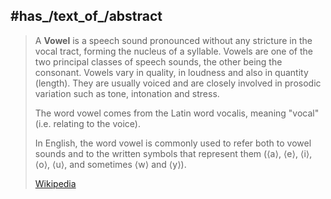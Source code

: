 ﻿---
has_id_wikidata: Q36244
subclass_of: '[[_Standards/WikiData/WD~phone,202064]]'
partially_coincident_with: '[[_Standards/WikiData/WD~semivowel,757410]]'
facet_of: "[[_Standards/WikiData/WD~spoken language,1322198]]"
different_from: "[[_Standards/WikiData/WD~vowel letter,9398093]]"
depicted_by: "[[_Standards/WikiData/WD~vowel letter,9398093]]"
described_by_source:
- "[[_Standards/WikiData/WD~Great Soviet Encyclopedia (1926–1947),20078554]]"
- "[[_Standards/WikiData/WD~Riemann's Music Dictionary,27680201]]"
follows: "[[_Standards/WikiData/WD~prevocalic form,114092330]]"
Stack_Exchange_tag: "https://linguistics.stackexchange.com/tags/vowels"
opposite_of: '[[_Standards/WikiData/WD~consonant,38035]]'
Commons_category: Vowels
spoken_text_audio:
- "http://commons.wikimedia.org/wiki/Special:FilePath/Es-Vocal-article.ogg"
- "http://commons.wikimedia.org/wiki/Special:FilePath/Vowel.ogg"
image: "http://commons.wikimedia.org/wiki/Special:FilePath/The%20International%20Phonetic%20Alphabet%20%282015%20version%29%20%28cropped%29%20%28only%20vowels%29.svg"
---

## #has_/text_of_/abstract 

> A **Vowel** is a speech sound pronounced without any stricture in the vocal tract, forming the nucleus of a syllable. Vowels are one of the two principal classes of speech sounds, the other being the consonant. Vowels vary in quality, in loudness and also in quantity (length). They are usually voiced and are closely involved in prosodic variation such as tone, intonation and stress.
>
> The word vowel comes from the Latin word vocalis, meaning "vocal" (i.e. relating to the voice). 
>
> In English, the word vowel is commonly used to refer both to vowel sounds and to the written symbols that represent them (⟨a⟩, ⟨e⟩, ⟨i⟩, ⟨o⟩, ⟨u⟩, and sometimes ⟨w⟩ and ⟨y⟩).
>
> [Wikipedia](https://en.wikipedia.org/wiki/Vowel) 


